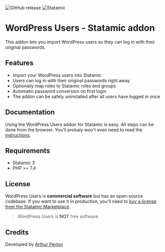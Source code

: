![GitHub release](https://flat.badgen.net/github/release/arthurperton/statamic-wordpress-users)
![Statamic](https://flat.badgen.net/badge/Statamic/3.0+/FF269E)

# WordPress Users - Statamic addon
This addon lets you import WordPress users so they can log in with their original passwords.

## Features

* Import your WordPress users into Statamic
* Users can log in with their original passwords right away
* Optionally map roles to Statamic roles and groups
* Automatic password conversion on first login
* The addon can be safely uninstalled after all users have logged in once

## Documentation

Using the WordPress Users addon for Statamic is easy. All steps can be done from the browser. You'll probaly won't even need to read the [instructions](DOCUMENTATION.md).

## Requirements

* Statamic 3
* PHP &gt;= 7.4

## License
WordPress Users is **commercial software** but has an open-source codebase. If you want to use it in production, you'll need to [buy a license from the Statamic Marketplace](https://statamic.com/addons/arthurperton/wordpress-users).

>WordPress Users is **NOT** free software.

## Credits
Developed by [Arthur Perton](https://www.webenapp.nl)